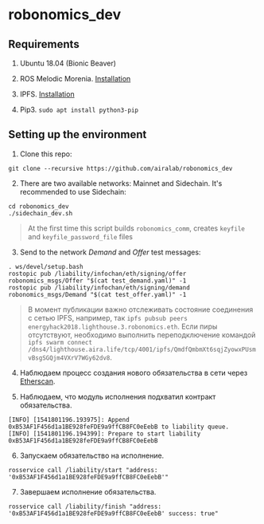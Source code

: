 robonomics_dev
==============

Requirements
------------

1. Ubuntu 18.04 (Bionic Beaver)

2. ROS Melodic Morenia. [Installation](http://wiki.ros.org/melodic/Installation/Ubuntu)

3. IPFS. [Installation](https://docs.ipfs.io/guides/guides/install/)

4. Pip3. `sudo apt install python3-pip`

Setting up the environment
--------------------------

1. Clone this repo:

```
git clone --recursive https://github.com/airalab/robonomics_dev
```

2. There are two available networks: Mainnet and Sidechain. It's recommended to use Sidechain:

```
cd robonomics_dev
./sidechain_dev.sh
```

> At the first time this script builds `robonomics_comm`, creates `keyfile` and `keyfile_password_file` files

3. Send to the network *Demand* and *Offer* test messages:

```
. ws/devel/setup.bash
rostopic pub /liability/infochan/eth/signing/offer robonomics_msgs/Offer "$(cat test_demand.yaml)" -1
rostopic pub /liability/infochan/eth/signing/demand robonomics_msgs/Demand "$(cat test_offer.yaml)" -1
```

> В момент публикации важно отслеживать состояние соединения с сетью IPFS, например, так `ipfs pubsub peers energyhack2018.lighthouse.3.robonomics.eth`. Если пиры отсутствуют, необходимо выполнить переподключение командой `ipfs swarm connect /dns4/lighthouse.aira.life/tcp/4001/ipfs/QmdfQmbmXt6sqjZyowxPUsmvBsgSGQjm4VXrV7WGy62dv8`.

4. Наблюдаем процесс создания нового обязательства в сети через [Etherscan](https://kovan.etherscan.io/address/0x35db9531330637e3abde2c4a5baa5cf89672f2c4).

5. Наблюдаем, что модуль исполнения подхватил контракт обязательства.

```
[INFO] [1541801196.193975]: Append 0xB53AF1F456d1a1BE928feFDE9a9ffCB8FC0eEebB to liability queue.
[INFO] [1541801196.194399]: Prepare to start liability 0xB53AF1F456d1a1BE928feFDE9a9ffCB8FC0eEebB
```

6. Запускаем обязательство на исполнение.

```
rosservice call /liability/start "address: '0xB53AF1F456d1a1BE928feFDE9a9ffCB8FC0eEebB'"
```

7. Завершаем исполнение обязательства.

```
rosservice call /liability/finish "address: '0xB53AF1F456d1a1BE928feFDE9a9ffCB8FC0eEebB' success: true"
```
